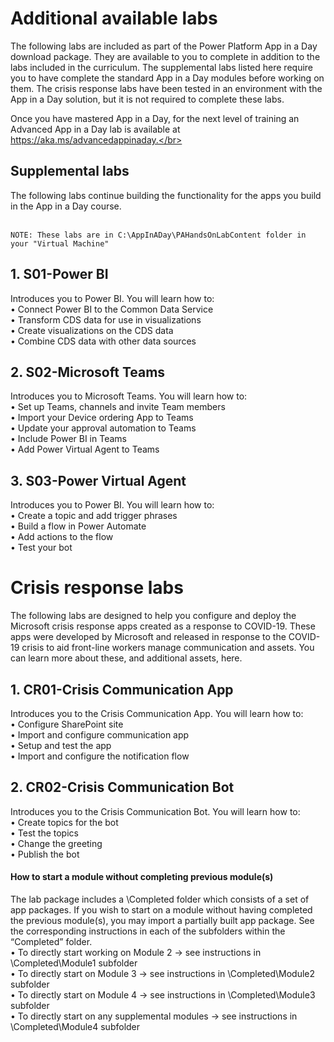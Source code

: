 # Additional available labs

The following labs are included as part of the Power Platform App in a Day download package. They are available to you
to complete in addition to the labs included in the curriculum. The supplemental labs listed here require you to have
complete the standard App in a Day modules before working on them. The crisis response labs have been tested in an
environment with the App in a Day solution, but it is not required to complete these labs.</br>

Once you have mastered App in a Day, for the next level of training an Advanced App in a Day lab is available at
https://aka.ms/advancedappinaday.</br>

## Supplemental labs
The following labs continue building the functionality for the apps you build in the App in a Day course.</br></br>
```
NOTE: These labs are in C:\AppInADay\PAHandsOnLabContent folder in your "Virtual Machine"
```
## 1. S01-Power BI
Introduces you to Power BI. You will learn how to:</br>
• Connect Power BI to the Common Data Service</br>
• Transform CDS data for use in visualizations</br>
• Create visualizations on the CDS data</br>
• Combine CDS data with other data sources</br>

## 2. S02-Microsoft Teams
Introduces you to Microsoft Teams. You will learn how to:</br>
• Set up Teams, channels and invite Team members</br>
• Import your Device ordering App to Teams</br>
• Update your approval automation to Teams</br>
• Include Power BI in Teams</br>
• Add Power Virtual Agent to Teams</br>

## 3. S03-Power Virtual Agent
Introduces you to Power BI. You will learn how to:</br>
• Create a topic and add trigger phrases</br>
• Build a flow in Power Automate</br>
• Add actions to the flow</br>
• Test your bot</br>

# Crisis response labs
The following labs are designed to help you configure and deploy the Microsoft crisis response apps created as a response to COVID-19. These apps were developed by Microsoft and released in response to the COVID-19 crisis to aid
front-line workers manage communication and assets. You can learn more about these, and additional assets, here.</br>
## 1. CR01-Crisis Communication App
Introduces you to the Crisis Communication App. You will learn how to:</br>
• Configure SharePoint site</br>
• Import and configure communication app</br>
• Setup and test the app</br>
• Import and configure the notification flow</br>

## 2. CR02-Crisis Communication Bot
Introduces you to the Crisis Communication Bot. You will learn how to:</br>
• Create topics for the bot</br>
• Test the topics</br>
• Change the greeting</br>
• Publish the bot</br>

#### How to start a module without completing previous module(s)
The lab package includes a \Completed folder which consists of a set of app packages. If you wish to start on a module without having completed the previous module(s), you may import a partially built app package. See the corresponding
instructions in each of the subfolders within the “Completed” folder.</br>
• To directly start working on Module 2 -> see instructions in \Completed\Module1 subfolder</br>
• To directly start on Module 3 -> see instructions in \Completed\Module2 subfolder</br>
• To directly start on Module 4 -> see instructions in \Completed\Module3 subfolder</br>
• To directly start on any supplemental modules -> see instructions in \Completed\Module4 subfolder
